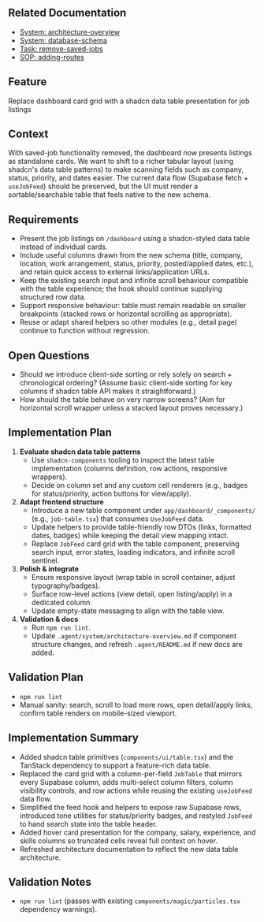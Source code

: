 ## Related Documentation
- [System: architecture-overview](../system/architecture-overview.md)
- [System: database-schema](../system/database-schema.md)
- [Task: remove-saved-jobs](./remove-saved-jobs.md)
- [SOP: adding-routes](../sop/adding-routes.md)

## Feature
Replace dashboard card grid with a shadcn data table presentation for job listings

## Context
With saved-job functionality removed, the dashboard now presents listings as standalone cards. We want to shift to a richer tabular layout (using shadcn's data table patterns) to make scanning fields such as company, status, priority, and dates easier. The current data flow (Supabase fetch + `useJobFeed`) should be preserved, but the UI must render a sortable/searchable table that feels native to the new schema.

## Requirements
- Present the job listings on `/dashboard` using a shadcn-styled data table instead of individual cards.
- Include useful columns drawn from the new schema (title, company, location, work arrangement, status, priority, posted/applied dates, etc.), and retain quick access to external links/application URLs.
- Keep the existing search input and infinite scroll behaviour compatible with the table experience; the hook should continue supplying structured row data.
- Support responsive behaviour: table must remain readable on smaller breakpoints (stacked rows or horizontal scrolling as appropriate).
- Reuse or adapt shared helpers so other modules (e.g., detail page) continue to function without regression.

## Open Questions
- Should we introduce client-side sorting or rely solely on search + chronological ordering? (Assume basic client-side sorting for key columns if shadcn table API makes it straightforward.)
- How should the table behave on very narrow screens? (Aim for horizontal scroll wrapper unless a stacked layout proves necessary.)

## Implementation Plan
1. **Evaluate shadcn data table patterns**
   - Use `shadcn-components` tooling to inspect the latest table implementation (columns definition, row actions, responsive wrappers).
   - Decide on column set and any custom cell renderers (e.g., badges for status/priority, action buttons for view/apply).
2. **Adapt frontend structure**
   - Introduce a new table component under `app/dashboard/_components/` (e.g., `job-table.tsx`) that consumes `UseJobFeed` data.
   - Update helpers to provide table-friendly row DTOs (links, formatted dates, badges) while keeping the detail view mapping intact.
   - Replace `JobFeed` card grid with the table component, preserving search input, error states, loading indicators, and infinite scroll sentinel.
3. **Polish & integrate**
   - Ensure responsive layout (wrap table in scroll container, adjust typography/badges).
   - Surface row-level actions (view detail, open listing/apply) in a dedicated column.
   - Update empty-state messaging to align with the table view.
4. **Validation & docs**
   - Run `npm run lint`.
   - Update `.agent/system/architecture-overview.md` if component structure changes, and refresh `.agent/README.md` if new docs are added.

## Validation Plan
- `npm run lint`
- Manual sanity: search, scroll to load more rows, open detail/apply links, confirm table renders on mobile-sized viewport.

## Implementation Summary
- Added shadcn table primitives (`components/ui/table.tsx`) and the TanStack dependency to support a feature-rich data table.
- Replaced the card grid with a column-per-field `JobTable` that mirrors every Supabase column, adds multi-select column filters, column visibility controls, and row actions while reusing the existing `useJobFeed` data flow.
- Simplified the feed hook and helpers to expose raw Supabase rows, introduced tone utilities for status/priority badges, and restyled `JobFeed` to hand search state into the table header.
- Added hover card presentation for the company, salary, experience, and skills columns so truncated cells reveal full context on hover.
- Refreshed architecture documentation to reflect the new data table architecture.

## Validation Notes
- `npm run lint` (passes with existing `components/magic/particles.tsx` dependency warnings).
